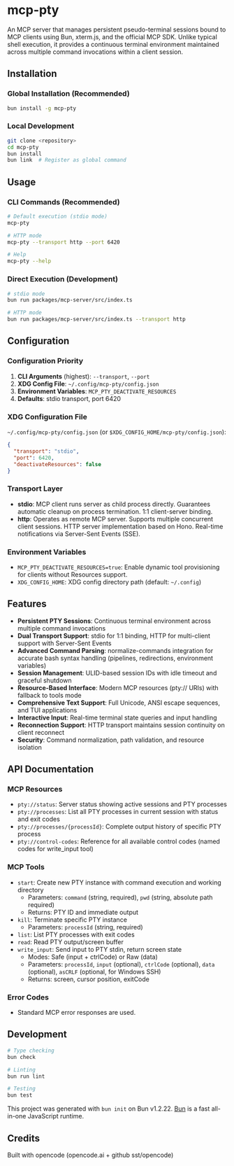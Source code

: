 # mcp-pty

An MCP server that manages persistent pseudo-terminal sessions bound to MCP clients using Bun, xterm.js, and the official MCP SDK. Unlike typical shell execution, it provides a continuous terminal environment maintained across multiple command invocations within a client session.

## Installation

### Global Installation (Recommended)

```bash
bun install -g mcp-pty
```

### Local Development

```bash
git clone <repository>
cd mcp-pty
bun install
bun link  # Register as global command
```

## Usage

### CLI Commands (Recommended)

```bash
# Default execution (stdio mode)
mcp-pty

# HTTP mode
mcp-pty --transport http --port 6420

# Help
mcp-pty --help
```

### Direct Execution (Development)

```bash
# stdio mode
bun run packages/mcp-server/src/index.ts

# HTTP mode
bun run packages/mcp-server/src/index.ts --transport http
```

## Configuration

### Configuration Priority

1. **CLI Arguments** (highest): `--transport`, `--port`
2. **XDG Config File**: `~/.config/mcp-pty/config.json`
3. **Environment Variables**: `MCP_PTY_DEACTIVATE_RESOURCES`
4. **Defaults**: stdio transport, port 6420

### XDG Configuration File

`~/.config/mcp-pty/config.json` (or `$XDG_CONFIG_HOME/mcp-pty/config.json`):

```json
{
  "transport": "stdio",
  "port": 6420,
  "deactivateResources": false
}
```

### Transport Layer

- **stdio**: MCP client runs server as child process directly. Guarantees automatic cleanup on process termination. 1:1 client-server binding.
- **http**: Operates as remote MCP server. Supports multiple concurrent client sessions. HTTP server implementation based on Hono. Real-time notifications via Server-Sent Events (SSE).

### Environment Variables

- `MCP_PTY_DEACTIVATE_RESOURCES=true`: Enable dynamic tool provisioning for clients without Resources support.
- `XDG_CONFIG_HOME`: XDG config directory path (default: `~/.config`)

## Features

- **Persistent PTY Sessions**: Continuous terminal environment across multiple command invocations
- **Dual Transport Support**: stdio for 1:1 binding, HTTP for multi-client support with Server-Sent Events
- **Advanced Command Parsing**: normalize-commands integration for accurate bash syntax handling (pipelines, redirections, environment variables)
- **Session Management**: ULID-based session IDs with idle timeout and graceful shutdown
- **Resource-Based Interface**: Modern MCP resources (pty:// URIs) with fallback to tools mode
- **Comprehensive Text Support**: Full Unicode, ANSI escape sequences, and TUI applications
- **Interactive Input**: Real-time terminal state queries and input handling
- **Reconnection Support**: HTTP transport maintains session continuity on client reconnect
- **Security**: Command normalization, path validation, and resource isolation

## API Documentation

### MCP Resources

- `pty://status`: Server status showing active sessions and PTY processes
- `pty://processes`: List all PTY processes in current session with status and exit codes
- `pty://processes/{processId}`: Complete output history of specific PTY process
- `pty://control-codes`: Reference for all available control codes (named codes for write_input tool)

### MCP Tools

- `start`: Create new PTY instance with command execution and working directory
  - Parameters: `command` (string, required), `pwd` (string, absolute path required)
  - Returns: PTY ID and immediate output
- `kill`: Terminate specific PTY instance
  - Parameters: `processId` (string, required)
- `list`: List PTY processes with exit codes
- `read`: Read PTY output/screen buffer
- `write_input`: Send input to PTY stdin, return screen state
  - Modes: Safe (input + ctrlCode) or Raw (data)
  - Parameters: `processId`, `input` (optional), `ctrlCode` (optional), `data` (optional), `asCRLF` (optional, for Windows SSH)
  - Returns: screen, cursor position, exitCode

### Error Codes

- Standard MCP error responses are used.

## Development

```bash
# Type checking
bun check

# Linting
bun run lint

# Testing
bun test
```

This project was generated with `bun init` on Bun v1.2.22. [Bun](https://bun.com) is a fast all-in-one JavaScript runtime.

## Credits

Built with opencode (opencode.ai + github sst/opencode)
